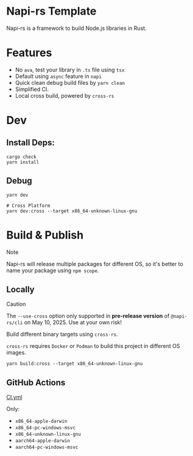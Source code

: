 # Napi-rs Template

Napi-rs is a framework to build Node.js libraries in Rust.

# Features

- No `ava`, test your library in `.ts` file using `tsx`
- Default using `async` feature in `napi`
- Quick clean debug build files by `yarn clean`
- Simplified CI.
- Local cross build, powered by `cross-rs`

# Dev

## Install Deps:

```shell
cargo check
yarn install
```

## Debug

```shell
yarn dev

# Cross Platform
yarn dev:cross --target x86_64-unknown-linux-gnu
```

# Build & Publish

> [!NOTE]
> Napi-rs will release multiple packages for different OS,
> so it's better to name your package using `npm scope`.

## Locally

> [!CAUTION]
> The `--use-cross` option only supported in **pre-release version** of `@napi-rs/cli` on May 10,
> 2025. Use at your own risk!

Build different binary targets using `cross-rs`.

`cross-rs` requires `Docker` or `Podman` to build this project in different OS images.

```shell
yarn build:cross --target x86_64-unknown-linux-gnu
```

## GitHub Actions

[CI.yml](.github/workflows/CI.yml)

Only:

- `x86_64-apple-darwin`
- `x86_64-pc-windows-msvc`
- `x86_64-unknown-linux-gnu`
- `aarch64-apple-darwin`
- `aarch64-pc-windows-msvc`
